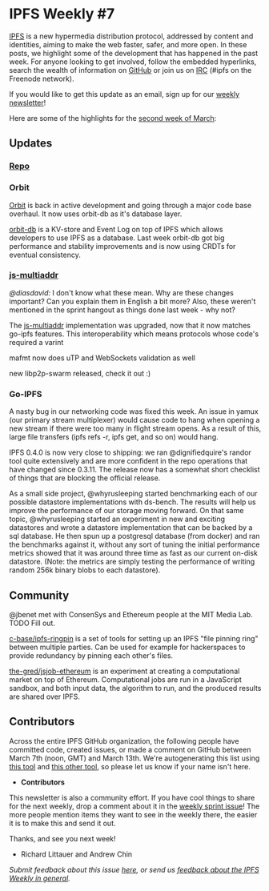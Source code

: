 # IPFS Weekly #7

[IPFS](//ipfs.io/) is a new hypermedia distribution protocol, addressed by content and identities, aiming to make the web faster, safer, and more open. In these posts, we highlight some of the development that has happened in the past week. For anyone looking to get involved, follow the embedded hyperlinks, search the wealth of information on [GitHub](//github.com/ipfs) or join us on [IRC](//webchat.freenode.net/?channels=ipfs) (#ipfs on the Freenode network).

If you would like to get this update as an email, sign up for our [weekly newsletter](//tinyletter.com/ipfsweekly)!

Here are some of the highlights for the [second week of March](//github.com/ipfs/pm/issues/97):

## Updates

### [__Repo__](//github.com/)

### Orbit

[Orbit](https://github.com/haadcode/orbit) is back in active development and going through a major code base overhaul. It now uses orbit-db as it's database layer.

[orbit-db](https://github.com/haadcode/orbit-db) is a KV-store and Event Log on top of IPFS which allows developers to use IPFS as a database. Last week orbit-db got big performance and stability improvements and is now using CRDTs for eventual consistency.

### [js-multiaddr](https://github.com/jbenet/js-multiaddr)

_@diasdavid:_ I don't know what these mean. Why are these changes important? Can you explain them in English a bit more? Also, these weren't mentioned in the sprint hangout as things done last week - why not?

The [js-multiaddr](https://github.com/jbenet/js-multiaddr) implementation was upgraded, now that it now matches go-ipfs features. This interoperability  which means protocols whose code's required a varint 

mafmt now does uTP and WebSockets validation as well

new libp2p-swarm released, check it out :)


### Go-IPFS

A nasty bug in our networking code was fixed this week. An issue in yamux (our primary stream multiplexer) would cause code to hang when opening a new stream if there were too many in flight stream opens. As a result of this, large file transfers (ipfs refs -r, ipfs get, and so on) would hang.

IPFS 0.4.0 is now very close to shipping: we ran @dignifiedquire's randor tool quite extensively and are more confident in the repo operations that have changed since 0.3.11. The release now has a somewhat short checklist of things that are blocking the official release.

As a small side project, @whyrusleeping started benchmarking each of our possible datastore implementations with ds-bench. The results will help us improve the performance of our storage moving forward. On that same topic, @whyrusleeping started an experiment in new and exciting datastores and wrote a datastore implementation that can be backed by a sql database. He then spun up a postgresql database (from docker) and ran the benchmarks against it, without any sort of tuning the initial performance metrics showed that it was around three time as fast as our current on-disk datastore. (Note: the metrics are simply testing the performance of writing random 256k binary blobs to each datastore).

## Community

@jbenet met with ConsenSys and Ethereum people at the MIT Media Lab. TODO Fill out.

[c-base/ipfs-ringpin](https://github.com/c-base/ipfs-ringpin) is a set of tools for setting up an IPFS "file pinning ring" between multiple parties. Can be used for example for hackerspaces to provide redundancy by pinning each other's files.

[the-gred/jsjob-ethereum](https://github.com/the-grid/jsjob-ethereum) is an experiment at creating a computational market on top of Ethereum. Computational jobs are run in a JavaScript sandbox, and both input data, the algorithm to run, and the produced results are shared over IPFS.

## Contributors

Across the entire IPFS GitHub organization, the following people have committed code, created issues, or made a comment on GitHub between March 7th (noon, GMT) and March 13th. We're autogenerating this list using [this tool](//github.com/ipfs/weekly/blob/master/tools/get_commits.py) and [this other tool](//github.com/richardlitt/name-your-contributors), so please let us know if your name isn't here.

- __Contributors__

This newsletter is also a community effort. If you have cool things to share for the next weekly, drop a comment about it in the [weekly sprint issue](//github.com/ipfs/pm/issues/97)! The more people mention items they want to see in the weekly there, the easier it is to make this and send it out.

Thanks, and see you next week!

- Richard Littauer and Andrew Chin

_Submit feedback about this issue [here](//github.com/ipfs/weekly/issues/27), or send us [feedback about the IPFS Weekly in general](//github.com/ipfs/weekly/issues/7)._
